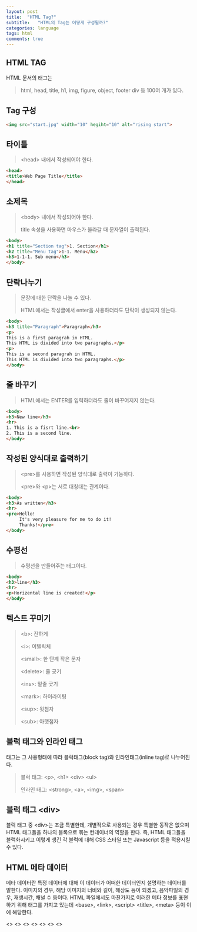 ```yaml
---
layout: post
title:  "HTML Tag?"
subtitle:   "HTML의 Tag는 어떻게 구성될까?"
categories: language
tags: html
comments: true
---
```


## HTML TAG

HTML 문서의 태그는 

>html, head, title, h1, img, figure, object, footer div 등 100여 개가 있다.

## Tag 구성
```html
<img src="start.jpg" width="10" hegiht="10" alt="rising start">
```

## 타이틀

>&#60;head&#62; 내에서 작성되어야 한다.

```html
<head>
<title>Web Page Title</title>
</head>
```

## 소제목

>&#60;body&#62; 내에서 작성되어야 한다.
>
>title 속성을 사용하면 마우스가 올라갈 때 문자열이 출력된다.

```html
<body>
<h1 title="Section tag">1. Section</h1>
<h2 title="Menu tag">1-1. Menu</h2>
<h3>1-1-1. Sub menu</h3>
</body>
```

## 단락나누기
>문장에 대한 단락을 나눌 수 있다. 
>
>HTML에서는 작성글에서 enter을 사용하더라도 단락이 생성되지 않는다.

```html
<body>
<h3 title="Paragraph">Paragraph</h3>
<p>
This is a first paragrah in HTML.
This HTML is divided into two paragraphs.</p>
<p>
This is a second paragrah in HTML.
This HTML is divided into two paragraphs.</p>
</body>
```

## 줄 바꾸기

>HTML에서는 ENTER를 입력하더라도 줄이 바꾸어지지 않는다.

```html
<body>
<h3>New line</h3>
<hr>
1. This is a fisrt line.<br>
2. This is a second line.
</body>
```

## 작성된 양식대로 출력하기

>&#60;pre&#62;를 사용하면 작성된 양식대로 출력이 가능하다.
>
>&#60;pre&#62;와 &#60;p&#62;는 서로 대칭대는 관계이다.

```html
<body>
<h3>As written</h3>
<hr>
<pre>Hello!
     It's very pleasure for me to do it!
     Thanks!</pre>
</body>
```

## 수평선

>수평선을 만들어주는 태그이다.

```html
<body>
<h3>line</h3>
<hr>
<p>Horizental line is created!</p>
</body>
```

## 텍스트 꾸미기

>&#60;b&#62;: 진하게 
>
>&#60;i&#62;: 이텔릭체
>
>&#60;small&#62;: 한 단계 작은 문자
>
>&#60;delete&#62;: 줄 긋기
>
>&#60;ins&#62;: 밑줄 긋기
>
>&#60;mark&#62;: 하이라이팅
>
>&#60;sup&#62;: 윗첨자
>
>&#60;sub&#62;: 아랫첨자


## 블럭 태그와 인라인 태그
태그는 그 사용형태에 따라 블럭태그(block tag)와 인라인태그(inline tag)로 나누어진다.

>블럭 태그: &#60;p&#62;, &#60;h1&#62; &#60;div&#62; &#60;ul&#62;
>
>인라인 태그: &#60;strong&#62;, &#60;a&#62;, &#60;img&#62;, &#60;span&#62;
>

## 블럭 태그 &#60;div&#62;

블럭 태그 중 &#60;div&#62;는 조금 특별한데, 개별적으로 사용되는 경우 특별한 동작은 없으며
HTML 태그들을 하나의 블록으로 묶는 컨테이너의 역할을 한다. 즉, HTML 태그들을 블럭화시키고 이렇게 생긴 각 블럭에 대해
CSS 스타일 또는 Javascript 등을 적용시킬 수 있다.

## HTML 메타 데이터

메타 데이터란 특정 데이터에 대해 이 데이터가 어떠한 데이터인지 설명하는 데이터를 말한다.
이미지의 경우, 해당 이미지의 너비와 길이, 해상도 등이 되겠고, 음악파일의 경우, 재생시간, 채널 수 등이다.
HTML 파일에서도 마찬가지로 이러한 메타 정보를 표현하기 위해 태그를 가지고 있는데 &#60;base&#62;, &#60;link&#62;, &#60;script&#62;
&#60;title&#62;, &#60;meta&#62; 등이 이에 해당한다.

&#60;&#62;
&#60;&#62;
&#60;&#62;
&#60;&#62;
&#60;&#62;
&#60;&#62;
&#60;&#62;

